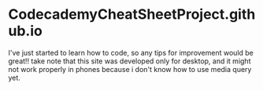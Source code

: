 # CodecademyCheatSheetProject.github.io

I've just started to learn how to code, so any tips for improvement would be great!!
take note that this site was developed only for desktop, and it might not work properly in phones because i don't know how to use media query yet.
